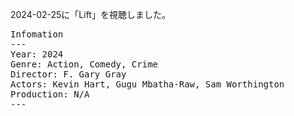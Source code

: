 
2024-02-25に「Lift」を視聴しました。

<pre>
Infomation
---
Year: 2024
Genre: Action, Comedy, Crime
Director: F. Gary Gray
Actors: Kevin Hart, Gugu Mbatha-Raw, Sam Worthington
Production: N/A
---
</pre>


